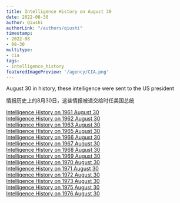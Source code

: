 ```yaml
---
title: Intelligence History on August 30
date: 2022-08-30
author: Qiushi 
authorLink: "/authors/qiushi"
timestamp: 
- 2022-08
- 08-30
multitype: 
- cia
tags: 
- intelligence_history
featuredImagePreview: '/agency/CIA.png'
---
```



August 30 in history, these intelligence were sent to the US president

情报历史上的8月30日，这些情报被递交给时任美国总统

<!--more-->







[Intelligence History on 1961 August 30](/dailybrief/1961-08-30)   
[Intelligence History on 1962 August 30](/dailybrief/1962-08-30)   
[Intelligence History on 1963 August 30](/dailybrief/1963-08-30)   
[Intelligence History on 1965 August 30](/dailybrief/1965-08-30)   
[Intelligence History on 1966 August 30](/dailybrief/1966-08-30)   
[Intelligence History on 1967 August 30](/dailybrief/1967-08-30)   
[Intelligence History on 1968 August 30](/dailybrief/1968-08-30)   
[Intelligence History on 1969 August 30](/dailybrief/1969-08-30)   
[Intelligence History on 1970 August 30](/dailybrief/1970-08-30)   
[Intelligence History on 1971 August 30](/dailybrief/1971-08-30)   
[Intelligence History on 1972 August 30](/dailybrief/1972-08-30)   
[Intelligence History on 1973 August 30](/dailybrief/1973-08-30)   
[Intelligence History on 1975 August 30](/dailybrief/1975-08-30)   
[Intelligence History on 1976 August 30](/dailybrief/1976-08-30)   
